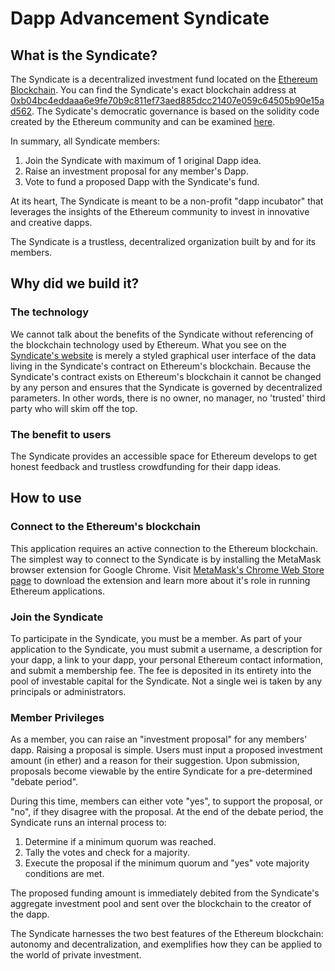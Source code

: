 # Dapp Advancement Syndicate

## What is the Syndicate?

The Syndicate is a decentralized investment fund located on the [Ethereum Blockchain](https://www.ethereum.org/). You can find the Syndicate's exact blockchain address at [0xb04bc4eddaaa6e9fe70b9c811ef73aed885dcc21407e059c64505b90e15ad562](https://ropsten.etherscan.io/tx/0xb04bc4eddaaa6e9fe70b9c811ef73aed885dcc21407e059c64505b90e15ad562). The Sydicate's democratic governance is based on the solidity code created by the Ethereum community and can be examined [here](https://www.ethereum.org/dao).

In summary, all Syndicate members:
1. Join the Syndicate with maximum of 1 original Dapp idea.
2. Raise an investment proposal for any member's Dapp.
3. Vote to fund a proposed Dapp with the Syndicate's fund.

At its heart, The Syndicate is meant to be a non-profit "dapp incubator" that leverages the insights of the Ethereum community to invest in innovative and creative dapps.

The Syndicate is a trustless, decentralized organization built by and for its members.

## Why did we build it?

### The technology

We cannot talk about the benefits of the Syndicate without referencing of the blockchain technology used by Ethereum. What you see on the [Syndicate's website](https://capstone-ethereum.herokuapp.com/) is merely a styled graphical user interface of the data living in the Syndicate's contract on Ethereum's blockchain. Because the Syndicate's contract exists on Ethereum's blockchain it cannot be changed by any person and ensures that the Syndicate is governed by decentralized parameters. In other words, there is no owner, no manager, no 'trusted' third party who will skim off the top.

### The benefit to users

The Syndicate provides an accessible space for Ethereum develops to get honest feedback and trustless crowdfunding for their dapp ideas.

## How to use

### Connect to the Ethereum's blockchain

This application requires an active connection to the Ethereum blockchain. The simplest way to connect to the Syndicate is by installing the MetaMask browser extension for Google Chrome. Visit [MetaMask's Chrome Web Store page](https://metamask.io/) to download the extension and learn more about it's role in running Ethereum applications. 

### Join the Syndicate

To participate in the Syndicate, you must be a member. As part of your application to the Syndicate, you must submit a username, a description for your dapp, a link to your dapp, your personal Ethereum contact information, and submit a membership fee. The fee is deposited in its entirety into the pool of investable capital for the Syndicate. Not a single wei is taken by any principals or administrators.

### Member Privileges

As a member, you can raise an "investment proposal" for any members' dapp. Raising a proposal is simple. Users must input a proposed investment amount (in ether) and a reason for their suggestion. Upon submission, proposals become viewable by the entire Syndicate for a pre-determined "debate period".

During this time, members can either vote "yes", to support the proposal, or "no", if they disagree with the proposal. At the end of the debate period, the Syndicate runs an internal process to:
1. Determine if a minimum quorum was reached.
2. Tally the votes and check for a majority.
3. Execute the proposal if the minimum quorum and "yes" vote majority conditions are met.

The proposed funding amount is immediately debited from the Syndicate's aggregate investment pool and sent over the blockchain to the creator of the dapp.

The Syndicate harnesses the two best features of the Ethereum blockchain: autonomy and decentralization, and exemplifies how they can be applied to the world of private investment.
